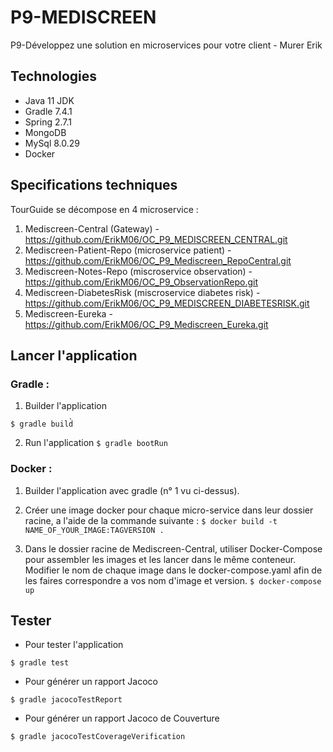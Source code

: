# P9-MEDISCREEN

P9-Développez une solution en microservices pour votre client - Murer Erik


## Technologies

- Java 11 JDK
- Gradle 7.4.1
- Spring 2.7.1
- MongoDB 
- MySql 8.0.29
- Docker

## Specifications techniques

TourGuide se décompose en 4 microservice :
1. Mediscreen-Central (Gateway) - https://github.com/ErikM06/OC_P9_MEDISCREEN_CENTRAL.git
2. Mediscreen-Patient-Repo (microservice patient) - https://github.com/ErikM06/OC_P9_Mediscreen_RepoCentral.git
3. Mediscreen-Notes-Repo (miscroservice observation) - https://github.com/ErikM06/OC_P9_ObservationRepo.git
4. Mediscreen-DiabetesRisk (miscroservice diabetes risk) - https://github.com/ErikM06/OC_P9_MEDISCREEN_DIABETESRISK.git
5. Mediscreen-Eureka - https://github.com/ErikM06/OC_P9_Mediscreen_Eureka.git

## Lancer l'application

### Gradle :
1. Builder l'application

`$ gradle build̀`

2. Run l'application
`$ gradle bootRun`


### Docker :
1. Builder l'application avec gradle (n° 1 vu ci-dessus).

2. Créer une image docker pour chaque micro-service dans leur dossier racine, a l'aide de la commande suivante :
`$ docker build -t NAME_OF_YOUR_IMAGE:TAGVERSION .` 

3. Dans le dossier racine de Mediscreen-Central, utiliser Docker-Compose pour assembler les images et les lancer dans le même conteneur. Modifier le nom de chaque image dans le docker-compose.yaml afin de les faires correspondre a vos nom d'image et version.
`$ docker-compose up`



## Tester 

- Pour tester l'application

`$ gradle test`

- Pour générer un rapport Jacoco

`$ gradle jacocoTestReport`

- Pour générer un rapport Jacoco de Couverture

`$ gradle jacocoTestCoverageVerification`
